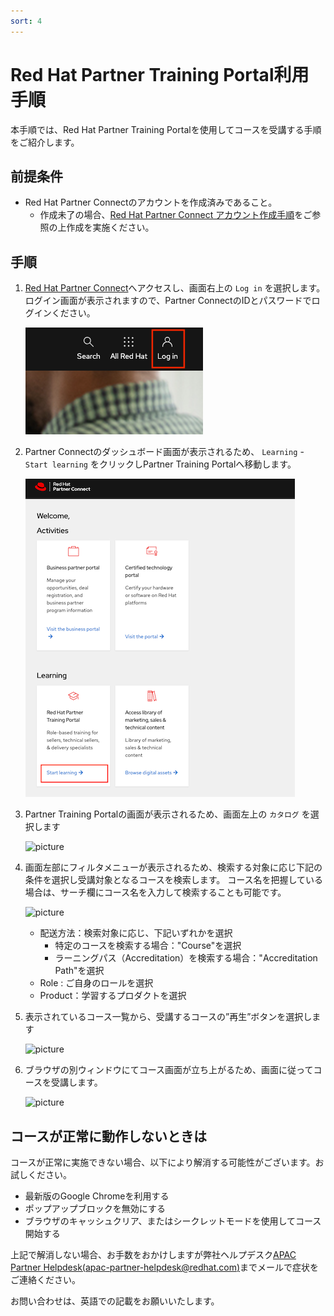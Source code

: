 ```yaml
---
sort: 4
---
```


# Red Hat Partner Training Portal利用手順

本手順では、Red Hat Partner Training Portalを使用してコースを受講する手順をご紹介します。

## 前提条件

* Red Hat Partner Connectのアカウントを作成済みであること。
  * 作成未了の場合、[Red Hat Partner Connect アカウント作成手順](register-partner-connect.html)をご参照の上作成を実施ください。

## 手順

1. [Red Hat Partner Connect](https://connect.redhat.com)へアクセスし、画面右上の `Log in` を選択します。ログイン画面が表示されますので、Partner ConnectのIDとパスワードでログインください。

   ![picture](images/partner-connect/n000.png?raw=true)

2. Partner Connectのダッシュボード画面が表示されるため、 `Learning` - `Start learning` をクリックしPartner Training Portalへ移動します。

   ![picture](images/ptp/001.png?raw=true)

3. Partner Training Portalの画面が表示されるため、画面左上の `カタログ` を選択します

   ![picture](https://github.com/RH-OPEN/rh-open.github.io/blob/main/offering/images/ptp/002.png?raw=true)

4. 画面左部にフィルタメニューが表示されるため、検索する対象に応じ下記の条件を選択し受講対象となるコースを検索します。
   コース名を把握している場合は、サーチ欄にコース名を入力して検索することも可能です。

   ![picture](https://github.com/RH-OPEN/rh-open.github.io/blob/main/offering/images/ptp/003.png?raw=true)

   - 配送方法：検索対象に応じ、下記いずれかを選択
     - 特定のコースを検索する場合："Course"を選択
     - ラーニングパス（Accreditation）を検索する場合："Accreditation Path"を選択
   - Role : ご自身のロールを選択
   - Product：学習するプロダクトを選択
  
5. 表示されているコース一覧から、受講するコースの”再生”ボタンを選択します

   ![picture](https://github.com/RH-OPEN/rh-open.github.io/blob/main/offering/images/ptp/004.png?raw=true)

6. ブラウザの別ウィンドウにてコース画面が立ち上がるため、画面に従ってコースを受講します。

   ![picture](https://github.com/RH-OPEN/rh-open.github.io/blob/main/offering/images/ptp/005.png?raw=true)

## コースが正常に動作しないときは

コースが正常に実施できない場合、以下により解消する可能性がございます。お試しください。

* 最新版のGoogle Chromeを利用する
* ポップアップブロックを無効にする
* ブラウザのキャッシュクリア、またはシークレットモードを使用してコース開始する

上記で解消しない場合、お手数をおかけしますが弊社ヘルプデスク[APAC Partner Helpdesk(apac-partner-helpdesk@redhat.com)](mailto:apac-partner-helpdesk@redhat.com)までメールで症状をご連絡ください。

お問い合わせは、英語での記載をお願いいたします。